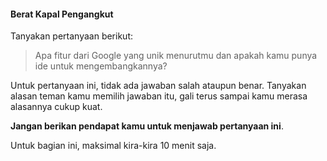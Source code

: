 #### Berat Kapal Pengangkut

Tanyakan pertanyaan berikut:

> Apa fitur dari Google yang unik menurutmu dan apakah kamu punya ide untuk mengembangkannya?

Untuk pertanyaan ini, tidak ada jawaban salah ataupun benar.
Tanyakan alasan teman kamu memilih jawaban itu, gali terus sampai kamu merasa alasannya cukup kuat.

**Jangan berikan pendapat kamu untuk menjawab pertanyaan ini**.


Untuk bagian ini, maksimal kira-kira 10 menit saja.
